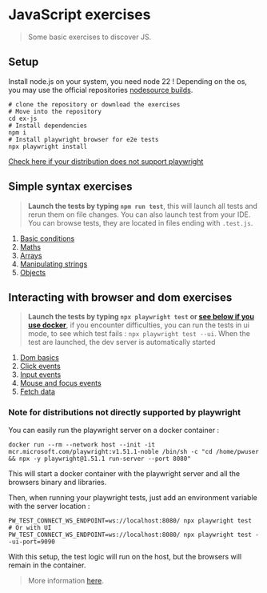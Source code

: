 # JavaScript exercises

> Some basic exercises to discover JS.

## Setup

Install node.js on your system, you need node 22 !
Depending on the os, you may use the official repositories [nodesource builds](https://github.com/nodesource/distributions#installation-instructions-1).

```shell
# clone the repository or download the exercises
# Move into the repository
cd ex-js
# Install dependencies
npm i
# Install playwright browser for e2e tests
npx playwright install
```
[Check here if your distribution does not support playwright](#note-for-distributions-not-directly-supported-by-playwright)

## Simple syntax exercises

> **Launch the tests by typing `npm run test`**, this will launch all tests and rerun them on file changes.
> You can also launch test from your IDE.
> You can browse tests, they are located in files ending with `.test.js`.

1. [Basic conditions](src/basics/conditions.js)
2. [Maths](src/basics/maths.js)
3. [Arrays](src/arrays/arrays.js)
4. [Manipulating strings](src/basics/strings.js)
5. [Objects](src/objects/objects.js)

## Interacting with browser and dom exercises

> **Launch the tests by typing `npx playwright test` or [see below if you use docker](#note-for-distributions-not-directly-supported-by-playwright)**,
> if you encounter difficulties, you can run the tests in ui mode,
> to see which test fails : `npx playwright test --ui`.
> When the test are launched, the dev server is automatically started

1. [Dom basics](src/dom/dom.js)
2. [Click events](src/events/clicks.js)
3. [Input events](src/events/inputs.js)
4. [Mouse and focus events](src/events/movements.js)
5. [Fetch data](src/fetch/fetchData.js)

### Note for distributions not directly supported by playwright

You can easily run the playwright server on a docker container :
```shell
docker run --rm --network host --init -it mcr.microsoft.com/playwright:v1.51.1-noble /bin/sh -c "cd /home/pwuser && npx -y playwright@1.51.1 run-server --port 8080"
```
This will start a docker container with the playwright server and all the browsers binary and libraries.

Then, when running your playwright tests, just add an environment variable with the server location :
```shell
PW_TEST_CONNECT_WS_ENDPOINT=ws://localhost:8080/ npx playwright test
# Or with UI
PW_TEST_CONNECT_WS_ENDPOINT=ws://localhost:8080/ npx playwright test --ui-port=9090
```
With this setup, the test logic will run on the host, but the browsers will remain in the container.

> More information [here](https://discuss.layer5.io/t/how-to-setup-e2e-testing-environment-with-playwright-and-docker-for-meshery/5498).
